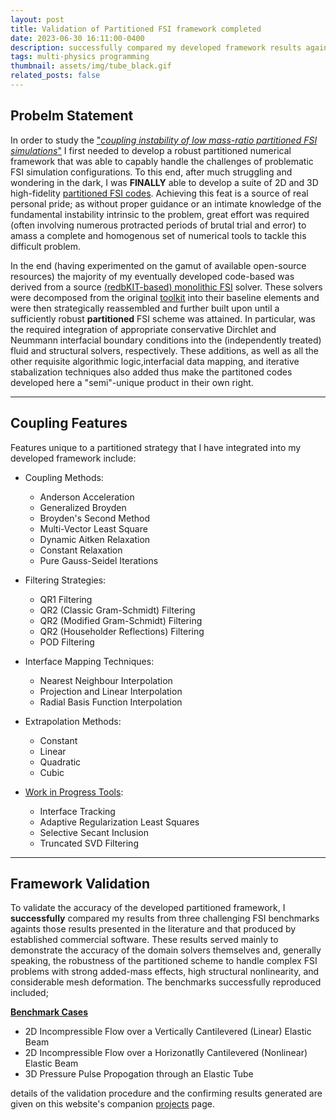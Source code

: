 ```yaml
---
layout: post
title: Validation of Partitioned FSI framework completed
date: 2023-06-30 16:11:00-0400
description: successfully compared my developed framework results against established 2D and 3D FSI benchmarks
tags: multi-physics programming
thumbnail: assets/img/tube_black.gif
related_posts: false
---
```


## Probelm Statement
In order to study the ["*coupling  instability of low mass-ratio partitioned FSI simulations*"](https://jtgonzo.github.io/) I first needed to develop a robust partitioned numerical framework that was able to capably handle the challenges of problematic FSI simulation configurations. To this end, after much struggling and wondering in the dark, I was **FINALLY** able to develop a suite of 2D and 3D high-fidelity [partitioned FSI codes](](https://github.com/JTGonzo/Partitioned_FSI)). Achieving this feat is a source of real personal pride; as without proper guidance or an intimate knowledge of the fundamental instability intrinsic to the problem, great effort  was required (often involving numerous protracted periods of brutal trial and error) to amass a complete and homogenous set of numerical tools to tackle this difficult problem.

In the end (having experimented on the gamut of available open-source resources) the majority of my eventually developed code-based was derived from a source [(redbKIT-based) monolithic FSI](https://github.com/JTGonzo/Monolithic_FSI) solver. These solvers were decomposed from the original [toolkit](https://github.com/redbKIT/redbKIT) into their baseline elements and were then strategically reassembled and further built upon until a sufficiently robust **partitioned** FSI scheme was attained. In particular, was the required integration of appropriate conservative Dirchlet and Neummann interfacial boundary conditions into the (independently treated) fluid and structural solvers, respectively. These additions, as well as all the other requisite algorithmic logic,interfacial data mapping, and iterative stabalization techniques also added thus make the partitoned codes developed here a "semi"-unique product in their own right. 
 
---

## Coupling Features
Features unique to a partitioned strategy that I have integrated into my developed framework include:<br>
* Coupling Methods:
  - Anderson Acceleration
  - Generalized Broyden
  - Broyden's Second Method
  - Multi-Vector Least Square 
  - Dynamic Aitken Relaxation 
  - Constant Relaxation 
  - Pure Gauss-Seidel Iterations

* Filtering Strategies:
  - QR1 Filtering
  - QR2 (Classic Gram-Schmidt) Filtering
  - QR2 (Modified Gram-Schmidt) Filtering
  - QR2 (Householder Reflections) Filtering
  - POD Filtering

* Interface Mapping Techniques:
  - Nearest Neighbour Interpolation
  - Projection and Linear Interpolation
  - Radial Basis Function Interpolation

* Extrapolation Methods:
  - Constant
  - Linear 
  - Quadratic
  - Cubic

* [Work in Progress Tools](https://github.com/JTGonzo/Multi-Threaded_Partitioned_FSI):
  - Interface Tracking 
  - Adaptive Regularization Least Squares
  - Selective Secant Inclusion
  - Truncated SVD Filtering

---

## Framework Validation
To validate the accuracy of the developed partitioned framework, I **successfully** compared my results from three challenging FSI benchmarks againts those results presented in the literature and that produced by established commercial software. These results served mainly to demonstrate the accuracy of the domain solvers themselves and, generally speaking, the robustness of the partitioned scheme to handle complex FSI problems with strong added-mass effects, high structural nonlinearity, and considerable mesh deformation. The benchmarks successfully reproduced included;

<ins>**Benchmark Cases**</ins><br>
<ul>
    <li> 2D Incompressible Flow over a Vertically Cantilevered (Linear) Elastic Beam</li>
    <li> 2D Incompressible Flow over a Horizonatlly Cantilevered (Nonlinear) Elastic Beam</li>
    <li> 3D Pressure Pulse Propogation through an Elastic Tube</li>
</ul>

details of the validation procedure and the confirming results generated are given on this website's companion [projects](https://jtgonzo.github.io/projects/) page. 